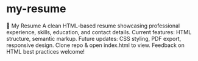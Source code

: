 # my-resume
📄 My Resume A clean HTML-based resume showcasing professional experience, skills, education, and contact details. Current features: HTML structure, semantic markup. Future updates: CSS styling, PDF export, responsive design. Clone repo &amp; open index.html to view. Feedback on HTML best practices welcome!
